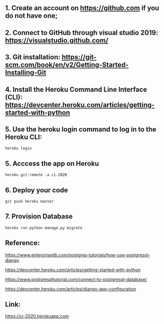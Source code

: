 ## 1. Create an account on https://github.com if you do not have one;
## 2. Connect to GitHub through visual studio 2019: https://visualstudio.github.com/
## 3. Git installation: https://git-scm.com/book/en/v2/Getting-Started-Installing-Git
## 4. Install the Heroku Command Line Interface (CLI): https://devcenter.heroku.com/articles/getting-started-with-python
## 5. Use the heroku login command to log in to the Heroku CLI:

    heroku login

## 5. Acccess the app on Heroku

    heroku git:remote -a ci-2020
    
## 6. Deploy your code

    git push heroku master
    
## 7. Provision Database    

    heroku run python manage.py migrate


## Reference:

https://www.enterprisedb.com/postgres-tutorials/how-use-postgresql-django

https://devcenter.heroku.com/articles/getting-started-with-python

https://www.postgresqltutorial.com/connect-to-postgresql-database/

https://devcenter.heroku.com/articles/django-app-configuration


## Link: 

https://ci-2020.herokuapp.com
